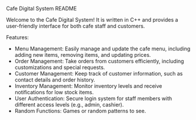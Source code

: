 Cafe Digital System README

Welcome to the Cafe Digital System! It is written in C++ and provides a user-friendly interface for both cafe staff and customers.

Features:

- Menu Management: Easily manage and update the cafe menu, including adding new items, removing items, and updating prices.
- Order Management: Take orders from customers efficiently, including customizations and special requests.
- Customer Management: Keep track of customer information, such as contact details and order history.
- Inventory Management: Monitor inventory levels and receive notifications for low stock items.
- User Authentication: Secure login system for staff members with different access levels (e.g., admin, cashier).
- Random Functions: Games or random patterns to see.
